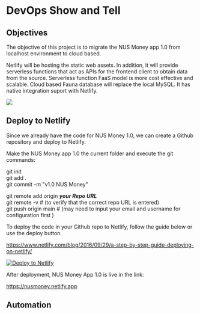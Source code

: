 # DevOps Show and Tell 

## Objectives

The objective of this project is to migrate the NUS Money app 1.0 from localhost environment to cloud based.

Netlify will be hosting the static web assets. In addition, it will provide serverless functions that act as APIs for the frontend client to obtain data from the source. Serverless function FaaS model is more cost effective and scalable. Cloud based Fauna database will replace the local MySQL. It has native integration suport with Netlify.


![](/images/NUSmoney20.jpg)


## Deploy to Netlify

Since we already have the code for NUS Money 1.0, we can create a Github repository and deploy to Netlify.

Make the NUS Money app 1.0 the current folder and execute the git commands:

git init  
git add .  
git commit -m "v1.0 NUS Money"  

git remote add origin _**your Repo URL**_  
git remote -v    # (to verify that the correct repo URL is entered)  
git push origin main    # (may need to input your email and username for configuration first )  

To deploy the code in your Github repo to Netlify, follow the guide below or use the deploy button.  

https://www.netlify.com/blog/2016/09/29/a-step-by-step-guide-deploying-on-netlify/

<a href="https://app.netlify.com/start/deploy?repository=https://github.com/Seowyh/nusmoney"><img src="https://www.netlify.com/img/deploy/button.svg" alt="Deploy to Netlify"></a>


After deployment, NUS Money App 1.0 is live in the link:  

https://nusmoney.netlify.app  


## Automation
